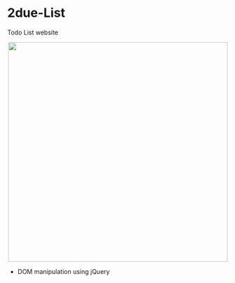 # 2due-List
Todo List website

<p align="center">
<img src="https://media.giphy.com/media/NPqQANL1Vti4Iy3QLz/giphy.gif" width="500px">
</p>

* DOM manipulation using jQuery
